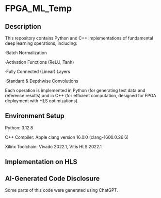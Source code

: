 # FPGA_ML_Temp

## Description
This repository contains Python and C++ implementations of fundamental deep learning operations, including:

·Batch Normalization

·Activation Functions (ReLU, Tanh)

·Fully Connected (Linear) Layers

·Standard & Depthwise Convolutions

Each operation is implemented in Python (for generating test data and reference results) and in C++ (for efficient computation, designed for FPGA deployment with HLS optimizations).



## Environment Setup

Python: 3.12.8

C++ Compiler: Apple clang version 16.0.0 (clang-1600.0.26.6)

Xilinx Toolchain: Vivado 2022.1, Vitis HLS 2022.1

## Implementation on HLS


## AI-Generated Code Disclosure

Some parts of this code were generated using ChatGPT.
